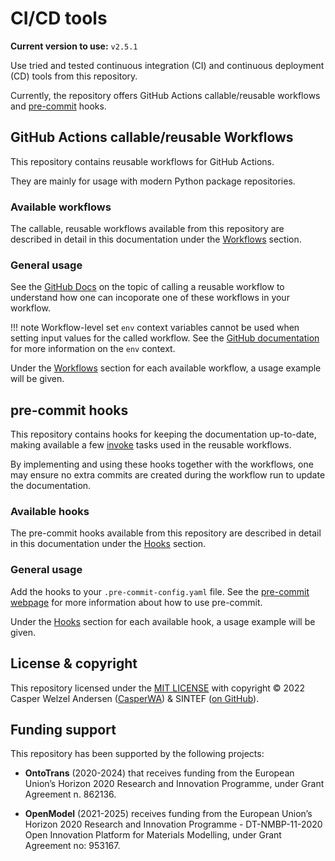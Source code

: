 # CI/CD tools

**Current version to use:** `v2.5.1`

Use tried and tested continuous integration (CI) and continuous deployment (CD) tools from this repository.

Currently, the repository offers GitHub Actions callable/reusable workflows and [pre-commit](https://pre-commit.com) hooks.

## GitHub Actions callable/reusable Workflows

This repository contains reusable workflows for GitHub Actions.

They are mainly for usage with modern Python package repositories.

### Available workflows

The callable, reusable workflows available from this repository are described in detail in this documentation under the [Workflows](./workflows/index.md) section.

### General usage

See the [GitHub Docs](https://docs.github.com/en/actions/using-workflows/reusing-workflows#calling-a-reusable-workflow) on the topic of calling a reusable workflow to understand how one can incoporate one of these workflows in your workflow.

!!! note
    Workflow-level set `env` context variables cannot be used when setting input values for the called workflow.
    See the [GitHub documentation](https://docs.github.com/en/actions/learn-github-actions/contexts#env-context) for more information on the `env` context.

Under the [Workflows](./workflows/index.md) section for each available workflow, a usage example will be given.

## pre-commit hooks

This repository contains hooks for keeping the documentation up-to-date, making available a few [invoke](https://pyinvoke.org) tasks used in the reusable workflows.

By implementing and using these hooks together with the workflows, one may ensure no extra commits are created during the workflow run to update the documentation.

### Available hooks

The pre-commit hooks available from this repository are described in detail in this documentation under the [Hooks](./hooks/index.md) section.

<!-- markdownlint-disable-next-line MD024 -->
### General usage

Add the hooks to your `.pre-commit-config.yaml` file.
See the [pre-commit webpage](https://pre-commit.com) for more information about how to use pre-commit.

Under the [Hooks](./hooks/index.md) section for each available hook, a usage example will be given.

## License & copyright

This repository licensed under the  [MIT LICENSE](LICENSE.md) with copyright &copy; 2022 Casper Welzel Andersen ([CasperWA](https://github.com/CasperWA)) & SINTEF ([on GitHub](https://github.com/SINTEF)).

## Funding support

This repository has been supported by the following projects:

- **OntoTrans** (2020-2024) that receives funding from the European Union’s Horizon 2020 Research and Innovation Programme, under Grant Agreement n. 862136.

- **OpenModel** (2021-2025) receives funding from the European Union’s Horizon 2020 Research and Innovation Programme - DT-NMBP-11-2020 Open Innovation Platform for Materials Modelling, under Grant Agreement no: 953167.
